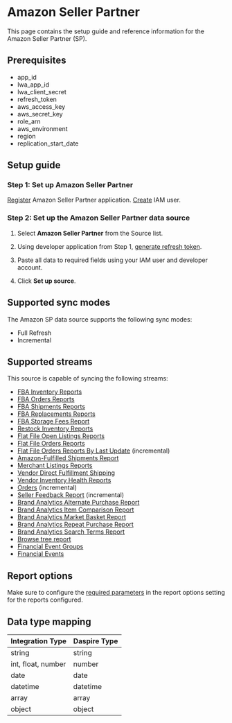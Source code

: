 # Amazon Seller Partner

This page contains the setup guide and reference information for the Amazon Seller Partner (SP).

## Prerequisites

* app\_id
* lwa\_app\_id
* lwa\_client\_secret
* refresh\_token
* aws\_access\_key
* aws\_secret\_key
* role\_arn
* aws\_environment
* region
* replication\_start\_date

## Setup guide

### Step 1: Set up Amazon Seller Partner

[Register](https://developer-docs.amazon.com/sp-api/docs/registering-your-application) Amazon Seller Partner application. [Create](https://docs.aws.amazon.com/general/latest/gr/aws-sec-cred-types.html) IAM user.

### Step 2: Set up the Amazon Seller Partner data source

1. Select **Amazon Seller Partner** from the Source list.

2. Using developer application from Step 1, [generate refresh token](https://developer-docs.amazon.com/sp-api/docs/self-authorization).

3. Paste all data to required fields using your IAM user and developer account.

4. Click **Set up source**.

## Supported sync modes

The Amazon SP data source supports the following sync modes:

* Full Refresh
* Incremental

## Supported streams

This source is capable of syncing the following streams:

* [FBA Inventory Reports](https://sellercentral.amazon.com/gp/help/200740930)
* [FBA Orders Reports](https://sellercentral.amazon.com/gp/help/help.html?itemID=200989110)
* [FBA Shipments Reports](https://sellercentral.amazon.com/gp/help/help.html?itemID=200989100)
* [FBA Replacements Reports](https://sellercentral.amazon.com/help/hub/reference/200453300)
* [FBA Storage Fees Report](https://sellercentral.amazon.com/help/hub/reference/G202086720)
* [Restock Inventory Reports](https://sellercentral.amazon.com/help/hub/reference/202105670)
* [Flat File Open Listings Reports](https://developer-docs.amazon.com/sp-api/docs/reports-api-v2021-06-30-reference)
* [Flat File Orders Reports](https://developer-docs.amazon.com/sp-api/docs/reports-api-v2021-06-30-reference)
* [Flat File Orders Reports By Last Update](https://developer-docs.amazon.com/sp-api/docs/reports-api-v2021-06-30-reference) (incremental)
* [Amazon-Fulfilled Shipments Report](https://developer-docs.amazon.com/sp-api/docs/reports-api-v2021-06-30-reference)
* [Merchant Listings Reports](https://developer-docs.amazon.com/sp-api/docs/reports-api-v2021-06-30-reference)
* [Vendor Direct Fulfillment Shipping](https://developer-docs.amazon.com/sp-api/docs/vendor-direct-fulfillment-shipping-api-v1-reference)
* [Vendor Inventory Health Reports](https://developer-docs.amazon.com/sp-api/docs/reports-api-v2021-06-30-reference)
* [Orders](https://developer-docs.amazon.com/sp-api/docs/orders-api-v0-reference) (incremental)
* [Seller Feedback Report](https://developer-docs.amazon.com/sp-api/docs/reports-api-v2021-06-30-reference) (incremental)
* [Brand Analytics Alternate Purchase Report](https://developer-docs.amazon.com/sp-api/docs/report-type-values#brand-analytics-reports)
* [Brand Analytics Item Comparison Report](https://developer-docs.amazon.com/sp-api/docs/report-type-values#brand-analytics-reports)
* [Brand Analytics Market Basket Report](https://developer-docs.amazon.com/sp-api/docs/report-type-values#brand-analytics-reports)
* [Brand Analytics Repeat Purchase Report](https://developer-docs.amazon.com/sp-api/docs/report-type-values#brand-analytics-reports)
* [Brand Analytics Search Terms Report](https://developer-docs.amazon.com/sp-api/docs/report-type-values#brand-analytics-reports)
* [Browse tree report](https://github.com/amzn/selling-partner-api-docs/blob/main/references/reports-api/reporttype-values.md#browse-tree-report)
* [Financial Event Groups](https://developer-docs.amazon.com/sp-api/docs/finances-api-reference#get-financesv0financialeventgroups)
* [Financial Events](https://developer-docs.amazon.com/sp-api/docs/finances-api-reference#get-financesv0financialevents)

## Report options

Make sure to configure the [required parameters](https://developer-docs.amazon.com/sp-api/docs/report-type-values) in the report options setting for the reports configured.

## Data type mapping

| Integration Type | Daspire Type |
| --- | --- |
| string | string |
| int, float, number | number |
| date | date |
| datetime | datetime |
| array | array |
| object | object |